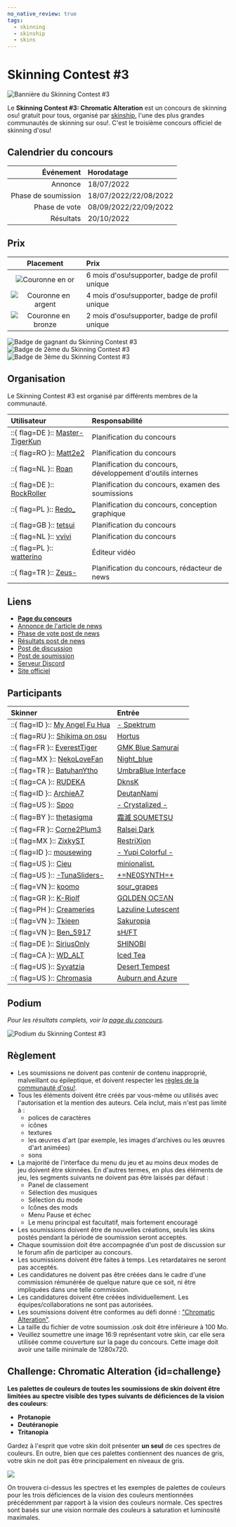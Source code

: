 ```yaml
---
no_native_review: true
tags:
  - skinning
  - skinship
  - skins
---
```


# Skinning Contest #3

![Bannière du Skinning Contest #3](img/banner.jpg)

Le **Skinning Contest #3: Chromatic Alteration** est un concours de skinning osu! gratuit pour tous, organisé par [skinship](https://skinship.xyz), l'une des plus grandes communautés de skinning sur osu!. C'est le troisième concours officiel de skinning d'osu!

## Calendrier du concours

| Événement | Horodatage |
| --: | :-- |
| Annonce | 18/07/2022 |
| Phase de soumission | 18/07/2022/22/08/2022 |
| Phase de vote | 08/09/2022/22/09/2022 |
| Résultats | 20/10/2022 |

## Prix

| Placement | Prix |
| :-: | :-- |
| ![Couronne en or](/wiki/shared/crown-gold.png "1ère place") | 6 mois d'osu!supporter, badge de profil unique |
| ![Couronne en argent](/wiki/shared/crown-silver.png "2ème place") | 4 mois d'osu!supporter, badge de profil unique |
| ![Couronne en bronze](/wiki/shared/crown-bronze.png "3ème place") | 2 mois d'osu!supporter, badge de profil unique |

![](/wiki/shared/news/2022-10-20-skinning-contest-chromatic-alteration-results/soumetsu.png "Badge de gagnant du Skinning Contest #3") ![](/wiki/shared/news/2022-10-20-skinning-contest-chromatic-alteration-results/ralsei.png "Badge de 2ème du Skinning Contest #3") ![](/wiki/shared/news/2022-10-20-skinning-contest-chromatic-alteration-results/grapes.png "Badge de 3ème du Skinning Contest #3")

## Organisation

Le Skinning Contest #3 est organisé par différents membres de la communauté.

| Utilisateur | Responsabilité |
| :-- | :-- |
| ::{ flag=DE }:: [Master-TigerKun](https://osu.ppy.sh/users/10688456) | Planification du concours |
| ::{ flag=RO }:: [Matt2e2](https://osu.ppy.sh/users/12144912) | Planification du concours |
| ::{ flag=NL }:: [Roan](https://osu.ppy.sh/users/8214639) | Planification du concours, développement d'outils internes |
| ::{ flag=DE }:: [RockRoller](https://osu.ppy.sh/users/8388854) | Planification du concours, examen des soumissions |
| ::{ flag=PL }:: [Redo_](https://osu.ppy.sh/users/7122165) | Planification du concours, conception graphique |
| ::{ flag=GB }:: [tetsui](https://osu.ppy.sh/users/10974678) | Planification du concours |
| ::{ flag=NL }:: [vvivi](https://osu.ppy.sh/users/10432755) | Planification du concours |
| ::{ flag=PL }:: [watterino](https://osu.ppy.sh/users/3512261) | Éditeur vidéo |
| ::{ flag=TR }:: [Zeus-](https://osu.ppy.sh/users/5464437) | Planification du concours, rédacteur de news |

## Liens

- **[Page du concours](https://osu.ppy.sh/community/contests/148)**
- [Annonce de l'article de news](https://osu.ppy.sh/home/news/2022-07-18-skinning-contest-chromatic-alteration-announcement)
- [Phase de vote post de news](https://osu.ppy.sh/home/news/2022-09-08-skinning-contest-chromatic-alteration-voting-open)
- [Résultats post de news](https://osu.ppy.sh/home/news/2022-10-20-skinning-contest-chromatic-alteration-results)
- [Post de discussion](https://osu.ppy.sh/community/forums/topics/1612258)
- [Post de soumission](https://osu.ppy.sh/community/forums/topics/1612259)
- [Serveur Discord](https://discord.skinship.xyz)
- [Site officiel](https://skinship.xyz)

## Participants

| Skinner | Entrée |
| :-- | :-- |
| ::{ flag=ID }:: [My Angel Fu Hua](https://osu.ppy.sh/users/18065446) | [- Spektrum](https://osu.ppy.sh/community/forums/topics/1617742) |
| ::{ flag=RU }:: [Shikima on osu](https://osu.ppy.sh/users/10793341) | [Hortus](https://osu.ppy.sh/community/forums/topics/1621380) |
| ::{ flag=FR }:: [EverestTiger](https://osu.ppy.sh/users/14972711) | [GMK Blue Samurai](https://osu.ppy.sh/community/forums/topics/1625024) |
| ::{ flag=MX }:: [NekoLoveFan](https://osu.ppy.sh/users/15581205) | [Night_blue](https://osu.ppy.sh/community/forums/topics/1626271) |
| ::{ flag=TR }:: [BatuhanYtho](https://osu.ppy.sh/users/12091015) | [UmbraBlue Interface](https://osu.ppy.sh/community/forums/topics/1627623) |
| ::{ flag=CA }:: [RUDEKA](https://osu.ppy.sh/users/13015586) | [DknsK](https://osu.ppy.sh/community/forums/topics/1627924) |
| ::{ flag=ID }:: [ArchieA7](https://osu.ppy.sh/users/7087699) | [DeutanNami](https://osu.ppy.sh/community/forums/topics/1628183) |
| ::{ flag=US }:: [Spoo](https://osu.ppy.sh/users/11805037) | [- Crystalized -](https://osu.ppy.sh/community/forums/topics/1628271) |
| ::{ flag=BY }:: [thetasigma](https://osu.ppy.sh/users/6234482) | [霜滅 SOUMETSU](https://osu.ppy.sh/community/forums/topics/1628514) |
| ::{ flag=FR }:: [Corne2Plum3](https://osu.ppy.sh/users/15646039) | [Ralsei Dark](https://osu.ppy.sh/community/forums/topics/1629393) |
| ::{ flag=MX }:: [ZixkyST](https://osu.ppy.sh/users/11844975) | [RestriXion](https://osu.ppy.sh/community/forums/topics/1629589) |
| ::{ flag=ID }:: [mousewing](https://osu.ppy.sh/users/10837448) | [- Yupi Colorful -](https://osu.ppy.sh/community/forums/topics/1630720) |
| ::{ flag=US }:: [Cieu](https://osu.ppy.sh/users/2837685) | [minionalist.](https://osu.ppy.sh/community/forums/topics/1631007) |
| ::{ flag=US }:: [-TunaSliders-](https://osu.ppy.sh/users/15420104) | [+=NE0SYNTH=+](https://osu.ppy.sh/community/forums/topics/1631101) |
| ::{ flag=VN }:: [koomo](https://osu.ppy.sh/users/2168518) | [sour_grapes](https://osu.ppy.sh/community/forums/topics/1626950) |
| ::{ flag=GR }:: [K-Riolf](https://osu.ppy.sh/users/30645221) | [GΩLDEN OCΞΛN](https://osu.ppy.sh/community/forums/topics/1631636) |
| ::{ flag=PH }:: [Creameries](https://osu.ppy.sh/users/15851364) | [Lazuline Lutescent](https://osu.ppy.sh/community/forums/topics/1632482) |
| ::{ flag=VN }:: [Tkieen](https://osu.ppy.sh/users/12561202) | [Sakuropia](https://osu.ppy.sh/community/forums/topics/1632497) |
| ::{ flag=VN }:: [Ben_5917](https://osu.ppy.sh/users/6026593) | [sH/FT](https://osu.ppy.sh/community/forums/topics/1633136) |
| ::{ flag=DE }:: [SiriusOnly](https://osu.ppy.sh/users/22287370) | [SHINOBI](https://osu.ppy.sh/community/forums/topics/1633153) |
| ::{ flag=CA }:: [WD_ALT](https://osu.ppy.sh/users/21559352) | [Iced Tea](https://osu.ppy.sh/community/forums/topics/1633310) |
| ::{ flag=US }:: [Syvatzia](https://osu.ppy.sh/users/19082107) | [Desert Tempest](https://osu.ppy.sh/community/forums/topics/1633645) |
| ::{ flag=US }:: [Chromasia](https://osu.ppy.sh/users/7306251) | [Auburn and Azure](https://osu.ppy.sh/community/forums/topics/1633624) |

## Podium

*Pour les résultats complets, voir la [page du concours](https://osu.ppy.sh/community/contests/148).*

![](img/podium.png "Podium du Skinning Contest #3")

## Règlement

- Les soumissions ne doivent pas contenir de contenu inapproprié, malveillant ou épileptique, et doivent respecter les [règles de la communauté d'osu!](/wiki/Rules).
- Tous les éléments doivent être créés par vous-même ou utilisés avec l'autorisation et la mention des auteurs. Cela inclut, mais n'est pas limité à :
  - polices de caractères
  - icônes
  - textures
  - les œuvres d'art (par exemple, les images d'archives ou les œuvres d'art animées)
  - sons
- La majorité de l'interface du menu du jeu et au moins deux modes de jeu doivent être skinnées. En d'autres termes, en plus des éléments de jeu, les segments suivants ne doivent pas être laissés par défaut :
  - Panel de classement
  - Sélection des musiques
  - Sélection du mode
  - Icônes des mods
  - Menu Pause et échec
  - Le menu principal est facultatif, mais fortement encouragé
- Les soumissions doivent être de nouvelles créations, seuls les skins postés pendant la période de soumission seront acceptés.
- Chaque soumission doit être accompagnée d'un post de discussion sur le forum afin de participer au concours.
- Les soumissions doivent être faites à temps. Les retardataires ne seront pas acceptés.
- Les candidatures ne doivent pas être créées dans le cadre d'une commission rémunérée de quelque nature que ce soit, ni être impliquées dans une telle commission.
- Les candidatures doivent être créées individuellement. Les équipes/collaborations ne sont pas autorisées.
- Les soumissions doivent être conformes au défi donné : ["Chromatic Alteration"](#challenge).
- La taille du fichier de votre soumission .osk doit être inférieure à 100 Mo.
- Veuillez soumettre une image 16:9 représentant votre skin, car elle sera utilisée comme couverture sur la page du concours. Cette image doit avoir une taille minimale de 1280x720.

## Challenge: Chromatic Alteration {id=challenge}

**Les palettes de couleurs de toutes les soumissions de skin doivent être limitées au spectre visible des types suivants de déficiences de la vision des couleurs**:

- **Protanopie**
- **Deutéranopie**
- **Tritanopia**

Gardez à l'esprit que votre skin doit présenter **un seul** de ces spectres de couleurs. En outre, bien que ces palettes contiennent des nuances de gris, votre skin ne doit pas être principalement en niveaux de gris.

![](img/palettes.png)

On trouvera ci-dessus les spectres et les exemples de palettes de couleurs pour les trois déficiences de la vision des couleurs mentionnées précédemment par rapport à la vision des couleurs normale. Ces spectres sont basés sur une vision normale des couleurs à saturation et luminosité maximales.

